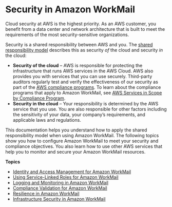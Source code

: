 # Security in Amazon WorkMail<a name="security"></a>

Cloud security at AWS is the highest priority\. As an AWS customer, you benefit from a data center and network architecture that is built to meet the requirements of the most security\-sensitive organizations\.

Security is a shared responsibility between AWS and you\. The [shared responsibility model](http://aws.amazon.com/compliance/shared-responsibility-model/) describes this as security *of* the cloud and security *in* the cloud:
+ **Security of the cloud** – AWS is responsible for protecting the infrastructure that runs AWS services in the AWS Cloud\. AWS also provides you with services that you can use securely\. Third\-party auditors regularly test and verify the effectiveness of our security as part of the [AWS compliance programs](http://aws.amazon.com/compliance/programs/)\. To learn about the compliance programs that apply to Amazon WorkMail, see [AWS Services in Scope by Compliance Program](http://aws.amazon.com/compliance/services-in-scope/)\.
+ **Security in the cloud** – Your responsibility is determined by the AWS service that you use\. You are also responsible for other factors including the sensitivity of your data, your company’s requirements, and applicable laws and regulations\. 

This documentation helps you understand how to apply the shared responsibility model when using Amazon WorkMail\. The following topics show you how to configure Amazon WorkMail to meet your security and compliance objectives\. You also learn how to use other AWS services that help you to monitor and secure your Amazon WorkMail resources\. 

**Topics**
+ [Identity and Access Management for Amazon WorkMail](security-iam.md)
+ [Using Service\-Linked Roles for Amazon WorkMail](using-service-linked-roles.md)
+ [Logging and Monitoring in Amazon WorkMail](monitoring-overview.md)
+ [Compliance Validation for Amazon WorkMail](compliance.md)
+ [Resilience in Amazon WorkMail](disaster-recovery-resiliency.md)
+ [Infrastructure Security in Amazon WorkMail](infrastructure-security.md)